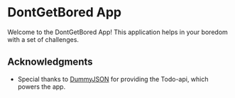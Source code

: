 # DontGetBored App

Welcome to the DontGetBored App! This application helps in your boredom with a set of challenges.


## Acknowledgments

- Special thanks to [DummyJSON](https://dummyjson.com/docs/todos) for providing the Todo-api, which powers the app.
